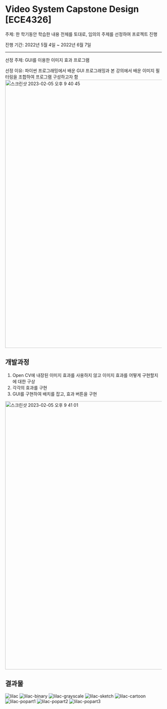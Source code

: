 # Video System Capstone Design [ECE4326]

주제: 한 학기동안 학습한 내용 전체를 토대로, 임의의 주제를 선정하여 프로젝트 진행  

진행 기간: 2022년 5월 4일 ~ 2022년 6월 7일

----
선정 주제: GUI를 이용한 이미지 효과 프로그램  

선정 이유: 파이썬 프로그래밍에서 배운 GUI 프로그래밍과 본 강의에서 배운 이미지 필터링을 조합하여 프로그램 구성하고자 함  
<img width="862" alt="스크린샷 2023-02-05 오후 9 40 45" src="https://user-images.githubusercontent.com/124374862/216819354-7d05f6bc-c40b-4bc2-9f81-ef8611b43874.png">  
## 개발과정
1. Open CV에 내장된 이미지 효과를 사용하지 않고 이미지 효과를 어떻게 구현할지에 대한 구상
2. 각각의 효과를 구현
3. GUI를 구현하여 배치를 잡고, 효과 버튼을 구현
<img width="862" alt="스크린샷 2023-02-05 오후 9 41 01" src="https://user-images.githubusercontent.com/124374862/216819568-7b9ecc29-e7d2-4cde-846a-039a7159e701.png">

## 결과물
![lilac](https://user-images.githubusercontent.com/124374862/216819586-e2c1fe9e-dc48-41c8-a3a4-3e19130a3485.jpg)
![lilac-binary](https://user-images.githubusercontent.com/124374862/216819589-c4b5d852-285e-47ef-a09e-80807cb4f85a.jpg)
![lilac-grayscale](https://user-images.githubusercontent.com/124374862/216819597-f4e64145-2ca3-4a9f-bd9c-b079eebb93c9.jpg)
![lilac-sketch](https://user-images.githubusercontent.com/124374862/216819598-3d47c14c-f08c-419f-9ab6-c2f72c0a7601.jpg)
![lilac-cartoon](https://user-images.githubusercontent.com/124374862/216819602-9815f839-c807-4328-8c03-124c7a4777f5.jpg)
![lilac-popart1](https://user-images.githubusercontent.com/124374862/216819608-18dbc06d-d25b-4809-aa34-8ebf38820f73.jpg)
![lilac-popart2](https://user-images.githubusercontent.com/124374862/216819609-cccf04d8-f2d6-4ac4-a818-44e4ab92907b.jpg)
![lilac-popart3](https://user-images.githubusercontent.com/124374862/216819612-c70d85b1-0f85-4938-a199-10dde141b034.jpg)
